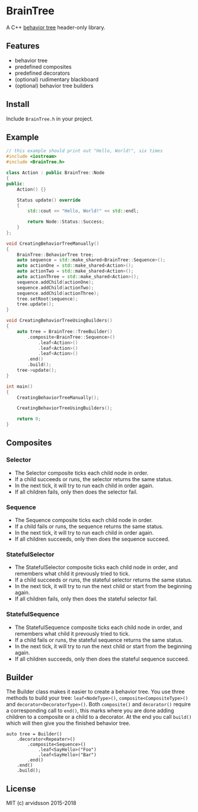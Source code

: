 BrainTree
======

A C++ [behavior tree](http://gamasutra.com/blogs/ChrisSimpson/20140717/221339/Behavior_trees_for_AI_How_they_work.php) header-only library.

Features
--------

* behavior tree
* predefined composites
* predefined decorators
* (optional) rudimentary blackboard
* (optional) behavior tree builders

Install
-------

Include ```BrainTree.h``` in your project.

Example
-------

```c++
// this example should print out "Hello, World!", six times
#include <iostream>
#include <BrainTree.h>

class Action : public BrainTree::Node
{
public:
    Action() {}

    Status update() override
    {
        std::cout << "Hello, World!" << std::endl;

        return Node::Status::Success;
    }
};

void CreatingBehaviorTreeManually()
{
    BrainTree::BehaviorTree tree;
    auto sequence = std::make_shared<BrainTree::Sequence>();
    auto actionOne = std::make_shared<Action>();
    auto actionTwo = std::make_shared<Action>();
    auto actionThree = std::make_shared<Action>();
    sequence.addChild(actionOne);
    sequence.addChild(actionTwo);
    sequence.addChild(actionThree);
    tree.setRoot(sequence);
    tree.update();
}

void CreatingBehaviorTreeUsingBuilders()
{
    auto tree = BrainTree::TreeBuilder()
        .composite<BrainTree::Sequence>()
            .leaf<Action>()
            .leaf<Action>()
            .leaf<Action>()
        .end()
        .build();
    tree->update();
}

int main()
{
    CreatingBehaviorTreeManually();

    CreatingBehaviorTreeUsingBuilders();

    return 0;
}
```

Composites
----------

### Selector

* The Selector composite ticks each child node in order.
* If a child succeeds or runs, the selector returns the same status.
* In the next tick, it will try to run each child in order again.
* If all children fails, only then does the selector fail.

### Sequence

* The Sequence composite ticks each child node in order.
* If a child fails or runs, the sequence returns the same status.
* In the next tick, it will try to run each child in order again.
* If all children succeeds, only then does the sequence succeed.

### StatefulSelector

* The StatefulSelector composite ticks each child node in order, and remembers what child it prevously tried to tick.
* If a child succeeds or runs, the stateful selector returns the same status.
* In the next tick, it will try to run the next child or start from the beginning again.
* If all children fails, only then does the stateful selector fail.

### StatefulSequence

* The StatefulSequence composite ticks each child node in order, and remembers what child it prevously tried to tick.
* If a child fails or runs, the stateful sequence returns the same status.
* In the next tick, it will try to run the next child or start from the beginning again.
* If all children succeeds, only then does the stateful sequence succeed.

Builder
-------

The Builder class makes it easier to create a behavior tree. You use three methods to build your tree: `leaf<NodeType>()`, `composite<CompositeType>()` and `decorator<DecoratorType>()`. Both `composite()` and `decorator()` require a corresponding call to `end()`, this marks where you are done adding children to a composite or a child to a decorator. At the end you call `build()` which will then give you the finished behavior tree.

```
auto tree = Builder()
    .decorator<Repeater>()
        .composite<Sequence>()
            .leaf<SayHello>("Foo")
            .leaf<SayHello>("Bar")
        .end()
    .end()
    .build();
```

License
-------
MIT (c) arvidsson 2015-2018
